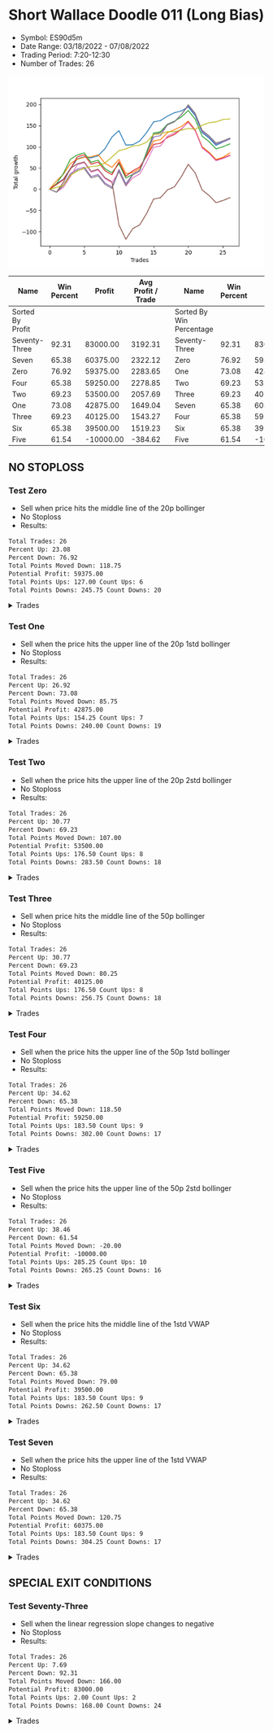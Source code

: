 # Short Wallace Doodle 011 (Long Bias)
- Symbol: ES90d5m
- Date Range: 03/18/2022 - 07/08/2022
- Trading Period: 7:20-12:30
- Number of Trades: 26

![Plot](ShortWallaceDoodle011ES90d5m(LongBias).png)

| Name | Win Percent | Profit | Avg Profit / Trade |     | Name | Win Percent | Profit | Avg Profit / Trade |
| ---- | ----------- | ------ | ------------------ | --- | ---- | ----------- | ------ | ------------------ |
| Sorted By <br> Profit | | | | | Sorted By <br> Win Percentage ||||
| Seventy-Three | 92.31 | 83000.00 | 3192.31 |     | Seventy-Three | 92.31 | 83000.00 | 3192.31 |
| Seven | 65.38 | 60375.00 | 2322.12 |     | Zero | 76.92 | 59375.00 | 2283.65 |
| Zero | 76.92 | 59375.00 | 2283.65 |     | One | 73.08 | 42875.00 | 1649.04 |
| Four | 65.38 | 59250.00 | 2278.85 |     | Two | 69.23 | 53500.00 | 2057.69 |
| Two | 69.23 | 53500.00 | 2057.69 |     | Three | 69.23 | 40125.00 | 1543.27 |
| One | 73.08 | 42875.00 | 1649.04 |     | Seven | 65.38 | 60375.00 | 2322.12 |
| Three | 69.23 | 40125.00 | 1543.27 |     | Four | 65.38 | 59250.00 | 2278.85 |
| Six | 65.38 | 39500.00 | 1519.23 |     | Six | 65.38 | 39500.00 | 1519.23 |
| Five | 61.54 | -10000.00 | -384.62 |     | Five | 61.54 | -10000.00 | -384.62 |

## NO STOPLOSS

### Test Zero
* Sell when price hits the middle line of the 20p bollinger
* No Stoploss
* Results:
```
Total Trades: 26
Percent Up: 23.08
Percent Down: 76.92
Total Points Moved Down: 118.75
Potential Profit: 59375.00
Total Points Ups: 127.00 Count Ups: 6
Total Points Downs: 245.75 Count Downs: 20
```

<details><summary>Trades</summary>

<code>In: 2022-03-24 08:45:00		Out: 2022-03-24 09:25:00		Total Position Time: 40:00		Total Move Down: 12.25		Total to Date: 12.25</code> <br />
<code>In: 2022-04-06 10:55:00		Out: 2022-04-06 11:00:10		Total Position Time: 05:10		Total Move Down: 11.50		Total to Date: 23.75</code> <br />
<code>In: 2022-04-06 11:05:00		Out: 2022-04-06 11:10:10		Total Position Time: 05:10		Total Move Down: 24.75		Total to Date: 48.50</code> <br />
<code>In: 2022-04-06 12:05:00		Out: 2022-04-06 12:23:15		Total Position Time: 18:15		Total Move Down: 23.25		Total to Date: 71.75</code> <br />
<code>In: 2022-04-07 12:15:00		Out: 2022-04-07 12:50:00		Total Position Time: 35:00		Total Move Down: 4.75		Total to Date: 76.50</code> <br />
<code>In: 2022-04-13 08:35:00		Out: 2022-04-13 10:34:30		Total Position Time: 119:30		Total Move Down: -2.50		Total to Date: 74.00</code> <br />
<code>In: 2022-04-19 12:25:00		Out: 2022-04-19 12:50:00		Total Position Time: 25:00		Total Move Down: 5.00		Total to Date: 79.00</code> <br />
<code>In: 2022-04-25 11:35:00		Out: 2022-04-25 12:07:25		Total Position Time: 32:25		Total Move Down: 16.75		Total to Date: 95.75</code> <br />
<code>In: 2022-04-25 11:55:00		Out: 2022-04-25 12:07:25		Total Position Time: 12:25		Total Move Down: 27.50		Total to Date: 123.25</code> <br />
<code>In: 2022-05-04 11:05:00		Out: 2022-05-04 11:10:10		Total Position Time: 05:10		Total Move Down: 15.00		Total to Date: 138.25</code> <br />
<code>In: 2022-05-04 12:15:00		Out: 2022-05-04 12:50:00		Total Position Time: 35:00		Total Move Down: -34.00		Total to Date: 104.25</code> <br />
<code>In: 2022-05-16 10:45:00		Out: 2022-05-16 11:52:30		Total Position Time: 67:30		Total Move Down: 0.75		Total to Date: 105.00</code> <br />
<code>In: 2022-05-17 12:10:00		Out: 2022-05-17 12:50:00		Total Position Time: 40:00		Total Move Down: 8.75		Total to Date: 113.75</code> <br />
<code>In: 2022-05-19 08:50:00		Out: 2022-05-19 09:34:10		Total Position Time: 44:10		Total Move Down: 20.00		Total to Date: 133.75</code> <br />
<code>In: 2022-05-19 12:05:00		Out: 2022-05-19 12:18:25		Total Position Time: 13:25		Total Move Down: 25.00		Total to Date: 158.75</code> <br />
<code>In: 2022-05-27 12:30:00		Out: 2022-05-27 12:50:00		Total Position Time: 20:00		Total Move Down: 3.25		Total to Date: 162.00</code> <br />
<code>In: 2022-05-31 09:05:00		Out: 2022-05-31 10:16:00		Total Position Time: 71:00		Total Move Down: 10.50		Total to Date: 172.50</code> <br />
<code>In: 2022-06-21 12:15:00		Out: 2022-06-21 12:35:35		Total Position Time: 20:35		Total Move Down: 8.00		Total to Date: 180.50</code> <br />
<code>In: 2022-06-27 08:00:00		Out: 2022-06-27 09:02:10		Total Position Time: 62:10		Total Move Down: 4.25		Total to Date: 184.75</code> <br />
<code>In: 2022-06-27 08:30:00		Out: 2022-06-27 09:02:10		Total Position Time: 32:10		Total Move Down: 9.50		Total to Date: 194.25</code> <br />
<code>In: 2022-07-01 11:25:00		Out: 2022-07-01 12:50:00		Total Position Time: 85:00		Total Move Down: -20.50		Total to Date: 173.75</code> <br />
<code>In: 2022-07-05 10:40:00		Out: 2022-07-05 12:50:00		Total Position Time: 130:00		Total Move Down: -40.00		Total to Date: 133.75</code> <br />
<code>In: 2022-07-05 11:40:00		Out: 2022-07-05 12:50:00		Total Position Time: 70:00		Total Move Down: -13.00		Total to Date: 120.75</code> <br />
<code>In: 2022-07-05 11:45:00		Out: 2022-07-05 12:50:00		Total Position Time: 65:00		Total Move Down: -17.00		Total to Date: 103.75</code> <br />
<code>In: 2022-07-06 11:45:00		Out: 2022-07-06 12:49:20		Total Position Time: 64:20		Total Move Down: 7.50		Total to Date: 111.25</code> <br />
<code>In: 2022-07-07 12:20:00		Out: 2022-07-07 12:38:25		Total Position Time: 18:25		Total Move Down: 7.50		Total to Date: 118.75</code> <br />


</details>

### Test One
* Sell when the price hits the upper line of the 20p 1std bollinger
* No Stoploss
* Results:
```
Total Trades: 26
Percent Up: 26.92
Percent Down: 73.08
Total Points Moved Down: 85.75
Potential Profit: 42875.00
Total Points Ups: 154.25 Count Ups: 7
Total Points Downs: 240.00 Count Downs: 19
```

<details><summary>Trades</summary>

<code>In: 2022-03-24 08:45:00		Out: 2022-03-24 09:34:05		Total Position Time: 49:05		Total Move Down: 19.50		Total to Date: 19.50</code> <br />
<code>In: 2022-04-06 10:55:00		Out: 2022-04-06 11:09:45		Total Position Time: 14:45		Total Move Down: 16.00		Total to Date: 35.50</code> <br />
<code>In: 2022-04-06 11:05:00		Out: 2022-04-06 11:10:10		Total Position Time: 05:10		Total Move Down: 24.75		Total to Date: 60.25</code> <br />
<code>In: 2022-04-06 12:05:00		Out: 2022-04-06 12:50:00		Total Position Time: 45:00		Total Move Down: 10.50		Total to Date: 70.75</code> <br />
<code>In: 2022-04-07 12:15:00		Out: 2022-04-07 12:50:00		Total Position Time: 35:00		Total Move Down: 4.75		Total to Date: 75.50</code> <br />
<code>In: 2022-04-13 08:35:00		Out: 2022-04-13 10:47:30		Total Position Time: 132:30		Total Move Down: 1.00		Total to Date: 76.50</code> <br />
<code>In: 2022-04-19 12:25:00		Out: 2022-04-19 12:50:00		Total Position Time: 25:00		Total Move Down: 5.00		Total to Date: 81.50</code> <br />
<code>In: 2022-04-25 11:35:00		Out: 2022-04-25 12:50:00		Total Position Time: 75:00		Total Move Down: -20.25		Total to Date: 61.25</code> <br />
<code>In: 2022-04-25 11:55:00		Out: 2022-04-25 12:50:00		Total Position Time: 55:00		Total Move Down: -9.50		Total to Date: 51.75</code> <br />
<code>In: 2022-05-04 11:05:00		Out: 2022-05-04 11:10:55		Total Position Time: 05:55		Total Move Down: 18.75		Total to Date: 70.50</code> <br />
<code>In: 2022-05-04 12:15:00		Out: 2022-05-04 12:50:00		Total Position Time: 35:00		Total Move Down: -34.00		Total to Date: 36.50</code> <br />
<code>In: 2022-05-16 10:45:00		Out: 2022-05-16 12:10:10		Total Position Time: 85:10		Total Move Down: 3.00		Total to Date: 39.50</code> <br />
<code>In: 2022-05-17 12:10:00		Out: 2022-05-17 12:50:00		Total Position Time: 40:00		Total Move Down: 8.75		Total to Date: 48.25</code> <br />
<code>In: 2022-05-19 08:50:00		Out: 2022-05-19 09:40:30		Total Position Time: 50:30		Total Move Down: 30.75		Total to Date: 79.00</code> <br />
<code>In: 2022-05-19 12:05:00		Out: 2022-05-19 12:24:50		Total Position Time: 19:50		Total Move Down: 34.75		Total to Date: 113.75</code> <br />
<code>In: 2022-05-27 12:30:00		Out: 2022-05-27 12:50:00		Total Position Time: 20:00		Total Move Down: 3.25		Total to Date: 117.00</code> <br />
<code>In: 2022-05-31 09:05:00		Out: 2022-05-31 10:23:00		Total Position Time: 78:00		Total Move Down: 16.50		Total to Date: 133.50</code> <br />
<code>In: 2022-06-21 12:15:00		Out: 2022-06-21 12:50:00		Total Position Time: 35:00		Total Move Down: 7.00		Total to Date: 140.50</code> <br />
<code>In: 2022-06-27 08:00:00		Out: 2022-06-27 09:15:50		Total Position Time: 75:50		Total Move Down: 7.50		Total to Date: 148.00</code> <br />
<code>In: 2022-06-27 08:30:00		Out: 2022-06-27 09:15:50		Total Position Time: 45:50		Total Move Down: 12.75		Total to Date: 160.75</code> <br />
<code>In: 2022-07-01 11:25:00		Out: 2022-07-01 12:50:00		Total Position Time: 85:00		Total Move Down: -20.50		Total to Date: 140.25</code> <br />
<code>In: 2022-07-05 10:40:00		Out: 2022-07-05 12:50:00		Total Position Time: 130:00		Total Move Down: -40.00		Total to Date: 100.25</code> <br />
<code>In: 2022-07-05 11:40:00		Out: 2022-07-05 12:50:00		Total Position Time: 70:00		Total Move Down: -13.00		Total to Date: 87.25</code> <br />
<code>In: 2022-07-05 11:45:00		Out: 2022-07-05 12:50:00		Total Position Time: 65:00		Total Move Down: -17.00		Total to Date: 70.25</code> <br />
<code>In: 2022-07-06 11:45:00		Out: 2022-07-06 12:50:00		Total Position Time: 65:00		Total Move Down: 5.00		Total to Date: 75.25</code> <br />
<code>In: 2022-07-07 12:20:00		Out: 2022-07-07 12:46:45		Total Position Time: 26:45		Total Move Down: 10.50		Total to Date: 85.75</code> <br />


</details>

### Test Two
* Sell when the price hits the upper line of the 20p 2std bollinger
* No Stoploss
* Results:
```
Total Trades: 26
Percent Up: 30.77
Percent Down: 69.23
Total Points Moved Down: 107.00
Potential Profit: 53500.00
Total Points Ups: 176.50 Count Ups: 8
Total Points Downs: 283.50 Count Downs: 18
```

<details><summary>Trades</summary>

<code>In: 2022-03-24 08:45:00		Out: 2022-03-24 11:46:05		Total Position Time: 181:05		Total Move Down: 12.75		Total to Date: 12.75</code> <br />
<code>In: 2022-04-06 10:55:00		Out: 2022-04-06 11:15:15		Total Position Time: 20:15		Total Move Down: 24.50		Total to Date: 37.25</code> <br />
<code>In: 2022-04-06 11:05:00		Out: 2022-04-06 11:15:15		Total Position Time: 10:15		Total Move Down: 33.25		Total to Date: 70.50</code> <br />
<code>In: 2022-04-06 12:05:00		Out: 2022-04-06 12:50:00		Total Position Time: 45:00		Total Move Down: 10.50		Total to Date: 81.00</code> <br />
<code>In: 2022-04-07 12:15:00		Out: 2022-04-07 12:50:00		Total Position Time: 35:00		Total Move Down: 4.75		Total to Date: 85.75</code> <br />
<code>In: 2022-04-13 08:35:00		Out: 2022-04-13 12:50:00		Total Position Time: 255:00		Total Move Down: -22.25		Total to Date: 63.50</code> <br />
<code>In: 2022-04-19 12:25:00		Out: 2022-04-19 12:50:00		Total Position Time: 25:00		Total Move Down: 5.00		Total to Date: 68.50</code> <br />
<code>In: 2022-04-25 11:35:00		Out: 2022-04-25 12:50:00		Total Position Time: 75:00		Total Move Down: -20.25		Total to Date: 48.25</code> <br />
<code>In: 2022-04-25 11:55:00		Out: 2022-04-25 12:50:00		Total Position Time: 55:00		Total Move Down: -9.50		Total to Date: 38.75</code> <br />
<code>In: 2022-05-04 11:05:00		Out: 2022-05-04 11:18:35		Total Position Time: 13:35		Total Move Down: 21.50		Total to Date: 60.25</code> <br />
<code>In: 2022-05-04 12:15:00		Out: 2022-05-04 12:50:00		Total Position Time: 35:00		Total Move Down: -34.00		Total to Date: 26.25</code> <br />
<code>In: 2022-05-16 10:45:00		Out: 2022-05-16 12:13:35		Total Position Time: 88:35		Total Move Down: 9.00		Total to Date: 35.25</code> <br />
<code>In: 2022-05-17 12:10:00		Out: 2022-05-17 12:50:00		Total Position Time: 40:00		Total Move Down: 8.75		Total to Date: 44.00</code> <br />
<code>In: 2022-05-19 08:50:00		Out: 2022-05-19 10:13:35		Total Position Time: 83:35		Total Move Down: 44.00		Total to Date: 88.00</code> <br />
<code>In: 2022-05-19 12:05:00		Out: 2022-05-19 12:36:30		Total Position Time: 31:30		Total Move Down: 44.50		Total to Date: 132.50</code> <br />
<code>In: 2022-05-27 12:30:00		Out: 2022-05-27 12:50:00		Total Position Time: 20:00		Total Move Down: 3.25		Total to Date: 135.75</code> <br />
<code>In: 2022-05-31 09:05:00		Out: 2022-05-31 11:46:00		Total Position Time: 161:00		Total Move Down: 17.75		Total to Date: 153.50</code> <br />
<code>In: 2022-06-21 12:15:00		Out: 2022-06-21 12:50:00		Total Position Time: 35:00		Total Move Down: 7.00		Total to Date: 160.50</code> <br />
<code>In: 2022-06-27 08:00:00		Out: 2022-06-27 09:25:30		Total Position Time: 85:30		Total Move Down: 10.00		Total to Date: 170.50</code> <br />
<code>In: 2022-06-27 08:30:00		Out: 2022-06-27 09:25:30		Total Position Time: 55:30		Total Move Down: 15.25		Total to Date: 185.75</code> <br />
<code>In: 2022-07-01 11:25:00		Out: 2022-07-01 12:50:00		Total Position Time: 85:00		Total Move Down: -20.50		Total to Date: 165.25</code> <br />
<code>In: 2022-07-05 10:40:00		Out: 2022-07-05 12:50:00		Total Position Time: 130:00		Total Move Down: -40.00		Total to Date: 125.25</code> <br />
<code>In: 2022-07-05 11:40:00		Out: 2022-07-05 12:50:00		Total Position Time: 70:00		Total Move Down: -13.00		Total to Date: 112.25</code> <br />
<code>In: 2022-07-05 11:45:00		Out: 2022-07-05 12:50:00		Total Position Time: 65:00		Total Move Down: -17.00		Total to Date: 95.25</code> <br />
<code>In: 2022-07-06 11:45:00		Out: 2022-07-06 12:50:00		Total Position Time: 65:00		Total Move Down: 5.00		Total to Date: 100.25</code> <br />
<code>In: 2022-07-07 12:20:00		Out: 2022-07-07 12:50:00		Total Position Time: 30:00		Total Move Down: 6.75		Total to Date: 107.00</code> <br />


</details>

### Test Three
* Sell when price hits the middle line of the 50p bollinger
* No Stoploss
* Results:
```
Total Trades: 26
Percent Up: 30.77
Percent Down: 69.23
Total Points Moved Down: 80.25
Potential Profit: 40125.00
Total Points Ups: 176.50 Count Ups: 8
Total Points Downs: 256.75 Count Downs: 18
```

<details><summary>Trades</summary>

<code>In: 2022-03-24 08:45:00		Out: 2022-03-24 11:45:20		Total Position Time: 180:20		Total Move Down: 11.00		Total to Date: 11.00</code> <br />
<code>In: 2022-04-06 10:55:00		Out: 2022-04-06 11:08:35		Total Position Time: 13:35		Total Move Down: 11.50		Total to Date: 22.50</code> <br />
<code>In: 2022-04-06 11:05:00		Out: 2022-04-06 11:10:10		Total Position Time: 05:10		Total Move Down: 24.75		Total to Date: 47.25</code> <br />
<code>In: 2022-04-06 12:05:00		Out: 2022-04-06 12:27:15		Total Position Time: 22:15		Total Move Down: 29.25		Total to Date: 76.50</code> <br />
<code>In: 2022-04-07 12:15:00		Out: 2022-04-07 12:50:00		Total Position Time: 35:00		Total Move Down: 4.75		Total to Date: 81.25</code> <br />
<code>In: 2022-04-13 08:35:00		Out: 2022-04-13 12:50:00		Total Position Time: 255:00		Total Move Down: -22.25		Total to Date: 59.00</code> <br />
<code>In: 2022-04-19 12:25:00		Out: 2022-04-19 12:50:00		Total Position Time: 25:00		Total Move Down: 5.00		Total to Date: 64.00</code> <br />
<code>In: 2022-04-25 11:35:00		Out: 2022-04-25 12:50:00		Total Position Time: 75:00		Total Move Down: -20.25		Total to Date: 43.75</code> <br />
<code>In: 2022-04-25 11:55:00		Out: 2022-04-25 12:50:00		Total Position Time: 55:00		Total Move Down: -9.50		Total to Date: 34.25</code> <br />
<code>In: 2022-05-04 11:05:00		Out: 2022-05-04 11:20:50		Total Position Time: 15:50		Total Move Down: 30.25		Total to Date: 64.50</code> <br />
<code>In: 2022-05-04 12:15:00		Out: 2022-05-04 12:50:00		Total Position Time: 35:00		Total Move Down: -34.00		Total to Date: 30.50</code> <br />
<code>In: 2022-05-16 10:45:00		Out: 2022-05-16 12:17:45		Total Position Time: 92:45		Total Move Down: 13.00		Total to Date: 43.50</code> <br />
<code>In: 2022-05-17 12:10:00		Out: 2022-05-17 12:50:00		Total Position Time: 40:00		Total Move Down: 8.75		Total to Date: 52.25</code> <br />
<code>In: 2022-05-19 08:50:00		Out: 2022-05-19 09:37:05		Total Position Time: 47:05		Total Move Down: 25.75		Total to Date: 78.00</code> <br />
<code>In: 2022-05-19 12:05:00		Out: 2022-05-19 12:21:15		Total Position Time: 16:15		Total Move Down: 27.50		Total to Date: 105.50</code> <br />
<code>In: 2022-05-27 12:30:00		Out: 2022-05-27 12:50:00		Total Position Time: 20:00		Total Move Down: 3.25		Total to Date: 108.75</code> <br />
<code>In: 2022-05-31 09:05:00		Out: 2022-05-31 11:45:05		Total Position Time: 160:05		Total Move Down: 13.50		Total to Date: 122.25</code> <br />
<code>In: 2022-06-21 12:15:00		Out: 2022-06-21 12:50:00		Total Position Time: 35:00		Total Move Down: 7.00		Total to Date: 129.25</code> <br />
<code>In: 2022-06-27 08:00:00		Out: 2022-06-27 09:25:50		Total Position Time: 85:50		Total Move Down: 12.25		Total to Date: 141.50</code> <br />
<code>In: 2022-06-27 08:30:00		Out: 2022-06-27 09:25:50		Total Position Time: 55:50		Total Move Down: 17.50		Total to Date: 159.00</code> <br />
<code>In: 2022-07-01 11:25:00		Out: 2022-07-01 12:50:00		Total Position Time: 85:00		Total Move Down: -20.50		Total to Date: 138.50</code> <br />
<code>In: 2022-07-05 10:40:00		Out: 2022-07-05 12:50:00		Total Position Time: 130:00		Total Move Down: -40.00		Total to Date: 98.50</code> <br />
<code>In: 2022-07-05 11:40:00		Out: 2022-07-05 12:50:00		Total Position Time: 70:00		Total Move Down: -13.00		Total to Date: 85.50</code> <br />
<code>In: 2022-07-05 11:45:00		Out: 2022-07-05 12:50:00		Total Position Time: 65:00		Total Move Down: -17.00		Total to Date: 68.50</code> <br />
<code>In: 2022-07-06 11:45:00		Out: 2022-07-06 12:50:00		Total Position Time: 65:00		Total Move Down: 5.00		Total to Date: 73.50</code> <br />
<code>In: 2022-07-07 12:20:00		Out: 2022-07-07 12:50:00		Total Position Time: 30:00		Total Move Down: 6.75		Total to Date: 80.25</code> <br />


</details>

### Test Four
* Sell when the price hits the upper line of the 50p 1std bollinger
* No Stoploss
* Results:
```
Total Trades: 26
Percent Up: 34.62
Percent Down: 65.38
Total Points Moved Down: 118.50
Potential Profit: 59250.00
Total Points Ups: 183.50 Count Ups: 9
Total Points Downs: 302.00 Count Downs: 17
```

<details><summary>Trades</summary>

<code>In: 2022-03-24 08:45:00		Out: 2022-03-24 12:50:00		Total Position Time: 245:00		Total Move Down: -7.00		Total to Date: -7.00</code> <br />
<code>In: 2022-04-06 10:55:00		Out: 2022-04-06 11:11:20		Total Position Time: 16:20		Total Move Down: 17.50		Total to Date: 10.50</code> <br />
<code>In: 2022-04-06 11:05:00		Out: 2022-04-06 11:11:20		Total Position Time: 06:20		Total Move Down: 26.25		Total to Date: 36.75</code> <br />
<code>In: 2022-04-06 12:05:00		Out: 2022-04-06 12:50:00		Total Position Time: 45:00		Total Move Down: 10.50		Total to Date: 47.25</code> <br />
<code>In: 2022-04-07 12:15:00		Out: 2022-04-07 12:50:00		Total Position Time: 35:00		Total Move Down: 4.75		Total to Date: 52.00</code> <br />
<code>In: 2022-04-13 08:35:00		Out: 2022-04-13 12:50:00		Total Position Time: 255:00		Total Move Down: -22.25		Total to Date: 29.75</code> <br />
<code>In: 2022-04-19 12:25:00		Out: 2022-04-19 12:50:00		Total Position Time: 25:00		Total Move Down: 5.00		Total to Date: 34.75</code> <br />
<code>In: 2022-04-25 11:35:00		Out: 2022-04-25 12:50:00		Total Position Time: 75:00		Total Move Down: -20.25		Total to Date: 14.50</code> <br />
<code>In: 2022-04-25 11:55:00		Out: 2022-04-25 12:50:00		Total Position Time: 55:00		Total Move Down: -9.50		Total to Date: 5.00</code> <br />
<code>In: 2022-05-04 11:05:00		Out: 2022-05-04 11:34:10		Total Position Time: 29:10		Total Move Down: 41.75		Total to Date: 46.75</code> <br />
<code>In: 2022-05-04 12:15:00		Out: 2022-05-04 12:50:00		Total Position Time: 35:00		Total Move Down: -34.00		Total to Date: 12.75</code> <br />
<code>In: 2022-05-16 10:45:00		Out: 2022-05-16 12:35:20		Total Position Time: 110:20		Total Move Down: 22.75		Total to Date: 35.50</code> <br />
<code>In: 2022-05-17 12:10:00		Out: 2022-05-17 12:50:00		Total Position Time: 40:00		Total Move Down: 8.75		Total to Date: 44.25</code> <br />
<code>In: 2022-05-19 08:50:00		Out: 2022-05-19 09:45:45		Total Position Time: 55:45		Total Move Down: 38.50		Total to Date: 82.75</code> <br />
<code>In: 2022-05-19 12:05:00		Out: 2022-05-19 12:30:05		Total Position Time: 25:05		Total Move Down: 40.50		Total to Date: 123.25</code> <br />
<code>In: 2022-05-27 12:30:00		Out: 2022-05-27 12:50:00		Total Position Time: 20:00		Total Move Down: 3.25		Total to Date: 126.50</code> <br />
<code>In: 2022-05-31 09:05:00		Out: 2022-05-31 11:54:40		Total Position Time: 169:40		Total Move Down: 26.00		Total to Date: 152.50</code> <br />
<code>In: 2022-06-21 12:15:00		Out: 2022-06-21 12:50:00		Total Position Time: 35:00		Total Move Down: 7.00		Total to Date: 159.50</code> <br />
<code>In: 2022-06-27 08:00:00		Out: 2022-06-27 10:38:05		Total Position Time: 158:05		Total Move Down: 16.25		Total to Date: 175.75</code> <br />
<code>In: 2022-06-27 08:30:00		Out: 2022-06-27 10:38:05		Total Position Time: 128:05		Total Move Down: 21.50		Total to Date: 197.25</code> <br />
<code>In: 2022-07-01 11:25:00		Out: 2022-07-01 12:50:00		Total Position Time: 85:00		Total Move Down: -20.50		Total to Date: 176.75</code> <br />
<code>In: 2022-07-05 10:40:00		Out: 2022-07-05 12:50:00		Total Position Time: 130:00		Total Move Down: -40.00		Total to Date: 136.75</code> <br />
<code>In: 2022-07-05 11:40:00		Out: 2022-07-05 12:50:00		Total Position Time: 70:00		Total Move Down: -13.00		Total to Date: 123.75</code> <br />
<code>In: 2022-07-05 11:45:00		Out: 2022-07-05 12:50:00		Total Position Time: 65:00		Total Move Down: -17.00		Total to Date: 106.75</code> <br />
<code>In: 2022-07-06 11:45:00		Out: 2022-07-06 12:50:00		Total Position Time: 65:00		Total Move Down: 5.00		Total to Date: 111.75</code> <br />
<code>In: 2022-07-07 12:20:00		Out: 2022-07-07 12:50:00		Total Position Time: 30:00		Total Move Down: 6.75		Total to Date: 118.50</code> <br />


</details>

### Test Five
* Sell when the price hits the upper line of the 50p 2std bollinger
* No Stoploss
* Results:
```
Total Trades: 26
Percent Up: 38.46
Percent Down: 61.54
Total Points Moved Down: -20.00
Potential Profit: -10000.00
Total Points Ups: 285.25 Count Ups: 10
Total Points Downs: 265.25 Count Downs: 16
```

<details><summary>Trades</summary>

<code>In: 2022-03-24 08:45:00		Out: 2022-03-24 12:50:00		Total Position Time: 245:00		Total Move Down: -7.00		Total to Date: -7.00</code> <br />
<code>In: 2022-04-06 10:55:00		Out: 2022-04-06 11:15:05		Total Position Time: 20:05		Total Move Down: 23.75		Total to Date: 16.75</code> <br />
<code>In: 2022-04-06 11:05:00		Out: 2022-04-06 11:15:05		Total Position Time: 10:05		Total Move Down: 32.50		Total to Date: 49.25</code> <br />
<code>In: 2022-04-06 12:05:00		Out: 2022-04-06 12:50:00		Total Position Time: 45:00		Total Move Down: 10.50		Total to Date: 59.75</code> <br />
<code>In: 2022-04-07 12:15:00		Out: 2022-04-07 12:50:00		Total Position Time: 35:00		Total Move Down: 4.75		Total to Date: 64.50</code> <br />
<code>In: 2022-04-13 08:35:00		Out: 2022-04-13 12:50:00		Total Position Time: 255:00		Total Move Down: -22.25		Total to Date: 42.25</code> <br />
<code>In: 2022-04-19 12:25:00		Out: 2022-04-19 12:50:00		Total Position Time: 25:00		Total Move Down: 5.00		Total to Date: 47.25</code> <br />
<code>In: 2022-04-25 11:35:00		Out: 2022-04-25 12:50:00		Total Position Time: 75:00		Total Move Down: -20.25		Total to Date: 27.00</code> <br />
<code>In: 2022-04-25 11:55:00		Out: 2022-04-25 12:50:00		Total Position Time: 55:00		Total Move Down: -9.50		Total to Date: 17.50</code> <br />
<code>In: 2022-05-04 11:05:00		Out: 2022-05-04 12:50:00		Total Position Time: 105:00		Total Move Down: -101.75		Total to Date: -84.25</code> <br />
<code>In: 2022-05-04 12:15:00		Out: 2022-05-04 12:50:00		Total Position Time: 35:00		Total Move Down: -34.00		Total to Date: -118.25</code> <br />
<code>In: 2022-05-16 10:45:00		Out: 2022-05-16 12:50:00		Total Position Time: 125:00		Total Move Down: 25.25		Total to Date: -93.00</code> <br />
<code>In: 2022-05-17 12:10:00		Out: 2022-05-17 12:50:00		Total Position Time: 40:00		Total Move Down: 8.75		Total to Date: -84.25</code> <br />
<code>In: 2022-05-19 08:50:00		Out: 2022-05-19 12:50:00		Total Position Time: 240:00		Total Move Down: 27.00		Total to Date: -57.25</code> <br />
<code>In: 2022-05-19 12:05:00		Out: 2022-05-19 12:50:00		Total Position Time: 45:00		Total Move Down: 34.00		Total to Date: -23.25</code> <br />
<code>In: 2022-05-27 12:30:00		Out: 2022-05-27 12:50:00		Total Position Time: 20:00		Total Move Down: 3.25		Total to Date: -20.00</code> <br />
<code>In: 2022-05-31 09:05:00		Out: 2022-05-31 12:50:00		Total Position Time: 225:00		Total Move Down: 18.50		Total to Date: -1.50</code> <br />
<code>In: 2022-06-21 12:15:00		Out: 2022-06-21 12:50:00		Total Position Time: 35:00		Total Move Down: 7.00		Total to Date: 5.50</code> <br />
<code>In: 2022-06-27 08:00:00		Out: 2022-06-27 11:01:10		Total Position Time: 181:10		Total Move Down: 24.00		Total to Date: 29.50</code> <br />
<code>In: 2022-06-27 08:30:00		Out: 2022-06-27 11:01:10		Total Position Time: 151:10		Total Move Down: 29.25		Total to Date: 58.75</code> <br />
<code>In: 2022-07-01 11:25:00		Out: 2022-07-01 12:50:00		Total Position Time: 85:00		Total Move Down: -20.50		Total to Date: 38.25</code> <br />
<code>In: 2022-07-05 10:40:00		Out: 2022-07-05 12:50:00		Total Position Time: 130:00		Total Move Down: -40.00		Total to Date: -1.75</code> <br />
<code>In: 2022-07-05 11:40:00		Out: 2022-07-05 12:50:00		Total Position Time: 70:00		Total Move Down: -13.00		Total to Date: -14.75</code> <br />
<code>In: 2022-07-05 11:45:00		Out: 2022-07-05 12:50:00		Total Position Time: 65:00		Total Move Down: -17.00		Total to Date: -31.75</code> <br />
<code>In: 2022-07-06 11:45:00		Out: 2022-07-06 12:50:00		Total Position Time: 65:00		Total Move Down: 5.00		Total to Date: -26.75</code> <br />
<code>In: 2022-07-07 12:20:00		Out: 2022-07-07 12:50:00		Total Position Time: 30:00		Total Move Down: 6.75		Total to Date: -20.00</code> <br />


</details>

### Test Six
* Sell when the price hits the middle line of the 1std VWAP
* No Stoploss
* Results:
```
Total Trades: 26
Percent Up: 34.62
Percent Down: 65.38
Total Points Moved Down: 79.00
Potential Profit: 39500.00
Total Points Ups: 183.50 Count Ups: 9
Total Points Downs: 262.50 Count Downs: 17
```

<details><summary>Trades</summary>

<code>In: 2022-03-24 08:45:00		Out: 2022-03-24 12:50:00		Total Position Time: 245:00		Total Move Down: -7.00		Total to Date: -7.00</code> <br />
<code>In: 2022-04-06 10:55:00		Out: 2022-04-06 11:00:10		Total Position Time: 05:10		Total Move Down: 11.50		Total to Date: 4.50</code> <br />
<code>In: 2022-04-06 11:05:00		Out: 2022-04-06 11:10:10		Total Position Time: 05:10		Total Move Down: 24.75		Total to Date: 29.25</code> <br />
<code>In: 2022-04-06 12:05:00		Out: 2022-04-06 12:26:50		Total Position Time: 21:50		Total Move Down: 28.50		Total to Date: 57.75</code> <br />
<code>In: 2022-04-07 12:15:00		Out: 2022-04-07 12:50:00		Total Position Time: 35:00		Total Move Down: 4.75		Total to Date: 62.50</code> <br />
<code>In: 2022-04-13 08:35:00		Out: 2022-04-13 12:50:00		Total Position Time: 255:00		Total Move Down: -22.25		Total to Date: 40.25</code> <br />
<code>In: 2022-04-19 12:25:00		Out: 2022-04-19 12:50:00		Total Position Time: 25:00		Total Move Down: 5.00		Total to Date: 45.25</code> <br />
<code>In: 2022-04-25 11:35:00		Out: 2022-04-25 12:50:00		Total Position Time: 75:00		Total Move Down: -20.25		Total to Date: 25.00</code> <br />
<code>In: 2022-04-25 11:55:00		Out: 2022-04-25 12:50:00		Total Position Time: 55:00		Total Move Down: -9.50		Total to Date: 15.50</code> <br />
<code>In: 2022-05-04 11:05:00		Out: 2022-05-04 11:20:20		Total Position Time: 15:20		Total Move Down: 26.00		Total to Date: 41.50</code> <br />
<code>In: 2022-05-04 12:15:00		Out: 2022-05-04 12:50:00		Total Position Time: 35:00		Total Move Down: -34.00		Total to Date: 7.50</code> <br />
<code>In: 2022-05-16 10:45:00		Out: 2022-05-16 12:34:05		Total Position Time: 109:05		Total Move Down: 19.50		Total to Date: 27.00</code> <br />
<code>In: 2022-05-17 12:10:00		Out: 2022-05-17 12:50:00		Total Position Time: 40:00		Total Move Down: 8.75		Total to Date: 35.75</code> <br />
<code>In: 2022-05-19 08:50:00		Out: 2022-05-19 09:39:15		Total Position Time: 49:15		Total Move Down: 29.00		Total to Date: 64.75</code> <br />
<code>In: 2022-05-19 12:05:00		Out: 2022-05-19 12:24:45		Total Position Time: 19:45		Total Move Down: 34.00		Total to Date: 98.75</code> <br />
<code>In: 2022-05-27 12:30:00		Out: 2022-05-27 12:50:00		Total Position Time: 20:00		Total Move Down: 3.25		Total to Date: 102.00</code> <br />
<code>In: 2022-05-31 09:05:00		Out: 2022-05-31 11:48:35		Total Position Time: 163:35		Total Move Down: 23.50		Total to Date: 125.50</code> <br />
<code>In: 2022-06-21 12:15:00		Out: 2022-06-21 12:50:00		Total Position Time: 35:00		Total Move Down: 7.00		Total to Date: 132.50</code> <br />
<code>In: 2022-06-27 08:00:00		Out: 2022-06-27 09:25:30		Total Position Time: 85:30		Total Move Down: 10.00		Total to Date: 142.50</code> <br />
<code>In: 2022-06-27 08:30:00		Out: 2022-06-27 09:25:30		Total Position Time: 55:30		Total Move Down: 15.25		Total to Date: 157.75</code> <br />
<code>In: 2022-07-01 11:25:00		Out: 2022-07-01 12:50:00		Total Position Time: 85:00		Total Move Down: -20.50		Total to Date: 137.25</code> <br />
<code>In: 2022-07-05 10:40:00		Out: 2022-07-05 12:50:00		Total Position Time: 130:00		Total Move Down: -40.00		Total to Date: 97.25</code> <br />
<code>In: 2022-07-05 11:40:00		Out: 2022-07-05 12:50:00		Total Position Time: 70:00		Total Move Down: -13.00		Total to Date: 84.25</code> <br />
<code>In: 2022-07-05 11:45:00		Out: 2022-07-05 12:50:00		Total Position Time: 65:00		Total Move Down: -17.00		Total to Date: 67.25</code> <br />
<code>In: 2022-07-06 11:45:00		Out: 2022-07-06 12:50:00		Total Position Time: 65:00		Total Move Down: 5.00		Total to Date: 72.25</code> <br />
<code>In: 2022-07-07 12:20:00		Out: 2022-07-07 12:50:00		Total Position Time: 30:00		Total Move Down: 6.75		Total to Date: 79.00</code> <br />


</details>

### Test Seven
* Sell when the price hits the upper line of the 1std VWAP
* No Stoploss
* Results:
```
Total Trades: 26
Percent Up: 34.62
Percent Down: 65.38
Total Points Moved Down: 120.75
Potential Profit: 60375.00
Total Points Ups: 183.50 Count Ups: 9
Total Points Downs: 304.25 Count Downs: 17
```

<details><summary>Trades</summary>

<code>In: 2022-03-24 08:45:00		Out: 2022-03-24 12:50:00		Total Position Time: 245:00		Total Move Down: -7.00		Total to Date: -7.00</code> <br />
<code>In: 2022-04-06 10:55:00		Out: 2022-04-06 11:09:40		Total Position Time: 14:40		Total Move Down: 15.75		Total to Date: 8.75</code> <br />
<code>In: 2022-04-06 11:05:00		Out: 2022-04-06 11:10:10		Total Position Time: 05:10		Total Move Down: 24.75		Total to Date: 33.50</code> <br />
<code>In: 2022-04-06 12:05:00		Out: 2022-04-06 12:50:00		Total Position Time: 45:00		Total Move Down: 10.50		Total to Date: 44.00</code> <br />
<code>In: 2022-04-07 12:15:00		Out: 2022-04-07 12:50:00		Total Position Time: 35:00		Total Move Down: 4.75		Total to Date: 48.75</code> <br />
<code>In: 2022-04-13 08:35:00		Out: 2022-04-13 12:50:00		Total Position Time: 255:00		Total Move Down: -22.25		Total to Date: 26.50</code> <br />
<code>In: 2022-04-19 12:25:00		Out: 2022-04-19 12:50:00		Total Position Time: 25:00		Total Move Down: 5.00		Total to Date: 31.50</code> <br />
<code>In: 2022-04-25 11:35:00		Out: 2022-04-25 12:50:00		Total Position Time: 75:00		Total Move Down: -20.25		Total to Date: 11.25</code> <br />
<code>In: 2022-04-25 11:55:00		Out: 2022-04-25 12:50:00		Total Position Time: 55:00		Total Move Down: -9.50		Total to Date: 1.75</code> <br />
<code>In: 2022-05-04 11:05:00		Out: 2022-05-04 11:34:05		Total Position Time: 29:05		Total Move Down: 41.00		Total to Date: 42.75</code> <br />
<code>In: 2022-05-04 12:15:00		Out: 2022-05-04 12:50:00		Total Position Time: 35:00		Total Move Down: -34.00		Total to Date: 8.75</code> <br />
<code>In: 2022-05-16 10:45:00		Out: 2022-05-16 12:50:00		Total Position Time: 125:00		Total Move Down: 25.25		Total to Date: 34.00</code> <br />
<code>In: 2022-05-17 12:10:00		Out: 2022-05-17 12:50:00		Total Position Time: 40:00		Total Move Down: 8.75		Total to Date: 42.75</code> <br />
<code>In: 2022-05-19 08:50:00		Out: 2022-05-19 09:47:35		Total Position Time: 57:35		Total Move Down: 41.25		Total to Date: 84.00</code> <br />
<code>In: 2022-05-19 12:05:00		Out: 2022-05-19 12:42:25		Total Position Time: 37:25		Total Move Down: 46.00		Total to Date: 130.00</code> <br />
<code>In: 2022-05-27 12:30:00		Out: 2022-05-27 12:50:00		Total Position Time: 20:00		Total Move Down: 3.25		Total to Date: 133.25</code> <br />
<code>In: 2022-05-31 09:05:00		Out: 2022-05-31 12:50:00		Total Position Time: 225:00		Total Move Down: 18.50		Total to Date: 151.75</code> <br />
<code>In: 2022-06-21 12:15:00		Out: 2022-06-21 12:50:00		Total Position Time: 35:00		Total Move Down: 7.00		Total to Date: 158.75</code> <br />
<code>In: 2022-06-27 08:00:00		Out: 2022-06-27 09:34:15		Total Position Time: 94:15		Total Move Down: 17.75		Total to Date: 176.50</code> <br />
<code>In: 2022-06-27 08:30:00		Out: 2022-06-27 09:34:15		Total Position Time: 64:15		Total Move Down: 23.00		Total to Date: 199.50</code> <br />
<code>In: 2022-07-01 11:25:00		Out: 2022-07-01 12:50:00		Total Position Time: 85:00		Total Move Down: -20.50		Total to Date: 179.00</code> <br />
<code>In: 2022-07-05 10:40:00		Out: 2022-07-05 12:50:00		Total Position Time: 130:00		Total Move Down: -40.00		Total to Date: 139.00</code> <br />
<code>In: 2022-07-05 11:40:00		Out: 2022-07-05 12:50:00		Total Position Time: 70:00		Total Move Down: -13.00		Total to Date: 126.00</code> <br />
<code>In: 2022-07-05 11:45:00		Out: 2022-07-05 12:50:00		Total Position Time: 65:00		Total Move Down: -17.00		Total to Date: 109.00</code> <br />
<code>In: 2022-07-06 11:45:00		Out: 2022-07-06 12:50:00		Total Position Time: 65:00		Total Move Down: 5.00		Total to Date: 114.00</code> <br />
<code>In: 2022-07-07 12:20:00		Out: 2022-07-07 12:50:00		Total Position Time: 30:00		Total Move Down: 6.75		Total to Date: 120.75</code> <br />


</details>

## SPECIAL EXIT CONDITIONS 

### Test Seventy-Three
* Sell when the linear regression slope changes to negative
* No Stoploss
* Results:
```
Total Trades: 26
Percent Up: 7.69
Percent Down: 92.31
Total Points Moved Down: 166.00
Potential Profit: 83000.00
Total Points Ups: 2.00 Count Ups: 2
Total Points Downs: 168.00 Count Downs: 24
```

<details><summary>Trades</summary>

<code>In: 2022-03-24 08:45:00		Out: 2022-03-24 09:00:05		Total Position Time: 15:05		Total Move Down: 4.25		Total to Date: 4.25</code> <br />
<code>In: 2022-04-06 10:55:00		Out: 2022-04-06 10:58:05		Total Position Time: 03:05		Total Move Down: 4.50		Total to Date: 8.75</code> <br />
<code>In: 2022-04-06 11:05:00		Out: 2022-04-06 11:12:05		Total Position Time: 07:05		Total Move Down: 24.00		Total to Date: 32.75</code> <br />
<code>In: 2022-04-06 12:05:00		Out: 2022-04-06 12:14:00		Total Position Time: 09:00		Total Move Down: 10.25		Total to Date: 43.00</code> <br />
<code>In: 2022-04-07 12:15:00		Out: 2022-04-07 12:20:05		Total Position Time: 05:05		Total Move Down: 6.25		Total to Date: 49.25</code> <br />
<code>In: 2022-04-13 08:35:00		Out: 2022-04-13 08:46:05		Total Position Time: 11:05		Total Move Down: 4.25		Total to Date: 53.50</code> <br />
<code>In: 2022-04-19 12:25:00		Out: 2022-04-19 12:30:00		Total Position Time: 05:00		Total Move Down: 1.50		Total to Date: 55.00</code> <br />
<code>In: 2022-04-25 11:35:00		Out: 2022-04-25 11:45:05		Total Position Time: 10:05		Total Move Down: 7.00		Total to Date: 62.00</code> <br />
<code>In: 2022-04-25 11:55:00		Out: 2022-04-25 12:01:05		Total Position Time: 06:05		Total Move Down: 14.00		Total to Date: 76.00</code> <br />
<code>In: 2022-05-04 11:05:00		Out: 2022-05-04 11:11:05		Total Position Time: 06:05		Total Move Down: 15.00		Total to Date: 91.00</code> <br />
<code>In: 2022-05-04 12:15:00		Out: 2022-05-04 12:22:00		Total Position Time: 07:00		Total Move Down: 4.00		Total to Date: 95.00</code> <br />
<code>In: 2022-05-16 10:45:00		Out: 2022-05-16 10:54:05		Total Position Time: 09:05		Total Move Down: 7.00		Total to Date: 102.00</code> <br />
<code>In: 2022-05-17 12:10:00		Out: 2022-05-17 12:18:00		Total Position Time: 08:00		Total Move Down: 2.00		Total to Date: 104.00</code> <br />
<code>In: 2022-05-19 08:50:00		Out: 2022-05-19 09:09:05		Total Position Time: 19:05		Total Move Down: 7.00		Total to Date: 111.00</code> <br />
<code>In: 2022-05-19 12:05:00		Out: 2022-05-19 12:14:00		Total Position Time: 09:00		Total Move Down: 18.25		Total to Date: 129.25</code> <br />
<code>In: 2022-05-27 12:30:00		Out: 2022-05-27 12:34:05		Total Position Time: 04:05		Total Move Down: 1.00		Total to Date: 130.25</code> <br />
<code>In: 2022-05-31 09:05:00		Out: 2022-05-31 09:11:05		Total Position Time: 06:05		Total Move Down: 5.50		Total to Date: 135.75</code> <br />
<code>In: 2022-06-21 12:15:00		Out: 2022-06-21 12:22:00		Total Position Time: 07:00		Total Move Down: -0.00		Total to Date: 135.75</code> <br />
<code>In: 2022-06-27 08:00:00		Out: 2022-06-27 08:04:05		Total Position Time: 04:05		Total Move Down: 3.75		Total to Date: 139.50</code> <br />
<code>In: 2022-06-27 08:30:00		Out: 2022-06-27 08:34:05		Total Position Time: 04:05		Total Move Down: 4.00		Total to Date: 143.50</code> <br />
<code>In: 2022-07-01 11:25:00		Out: 2022-07-01 11:35:05		Total Position Time: 10:05		Total Move Down: -2.00		Total to Date: 141.50</code> <br />
<code>In: 2022-07-05 10:40:00		Out: 2022-07-05 10:48:05		Total Position Time: 08:05		Total Move Down: 9.25		Total to Date: 150.75</code> <br />
<code>In: 2022-07-05 11:40:00		Out: 2022-07-05 11:50:05		Total Position Time: 10:05		Total Move Down: 6.25		Total to Date: 157.00</code> <br />
<code>In: 2022-07-05 11:45:00		Out: 2022-07-05 11:54:05		Total Position Time: 09:05		Total Move Down: 2.00		Total to Date: 159.00</code> <br />
<code>In: 2022-07-06 11:45:00		Out: 2022-07-06 11:58:00		Total Position Time: 13:00		Total Move Down: 5.50		Total to Date: 164.50</code> <br />
<code>In: 2022-07-07 12:20:00		Out: 2022-07-07 12:24:05		Total Position Time: 04:05		Total Move Down: 1.50		Total to Date: 166.00</code> <br />


</details>